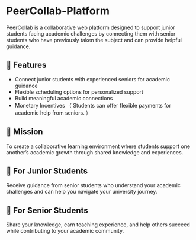 # PeerCollab-Platform

PeerCollab is a collaborative web platform designed to support junior students facing academic challenges by connecting them with senior students who have previously taken the subject and can provide helpful guidance.

## 🚀 Features
- Connect junior students with experienced seniors for academic guidance
- Flexible scheduling options for personalized support
- Build meaningful academic connections
- Monetary Incentives （ Students can offer flexible payments for academic help from seniors. ） 

## 🎯 Mission
To create a collaborative learning environment where students support one another’s academic growth through shared knowledge and experiences.

## 👤 For Junior Students
Receive guidance from senior students who understand your academic challenges and can help you navigate your university journey.

## 🧠 For Senior Students
Share your knowledge, earn teaching experience, and help others succeed while contributing to your academic community.
